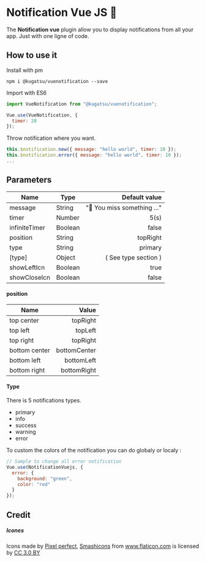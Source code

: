 # Notification Vue JS 🚀

The **Notification vue** plugin allow you to display notifications from all your app. Just with one ligne of code.

## How to use it

Install with pm

```console
npm i @kugatsu/vuenotification --save
```

Import with ES6

```javascript
import VueNotification from "@kugatsu/vuenotification";

Vue.use(VueNotification, {
  timer: 20
});
```

Throw notification where you want.

```javascript
this.$notification.new({ message: "hello world", timer: 10 });
this.$notification.error({ message: "hello world", timer: 10 });
...
```

## Parameters

| Name          | Type    |               Default value |
| ------------- | ------- | --------------------------: |
| message       | String  | "🚧 You miss something ..." |
| timer         | Number  |                        5(s) |
| infiniteTimer | Boolean |                       false |
| position      | String  |                    topRight |
| type          | String  |                     primary |
| [type]        | Object  |        ( See type section ) |
| showLeftIcn   | Boolean |                        true |
| showCloseIcn  | Boolean |                       false |

#### position

| Name          |        Value |
| ------------- | -----------: |
| top center    |     topRight |
| top left      |      topLeft |
| top right     |     topRight |
| bottom center | bottomCenter |
| bottom left   |   bottomLeft |
| bottom right  |  bottomRight |

#### Type

There is 5 notifications types.

- primary
- info
- success
- warning
- error

To custom the colors of the notification you can do globaly or localy :

```javascript
// Sample to change all error notification
Vue.use(NotificationVuejs, {
  error: {
    background: "green",
    color: "red"
  }
});
```

## Credit

##### Icones

<div>Icons made by <a href="https://www.flaticon.com/authors/pixel-perfect" title="Pixel perfect">Pixel perfect</a>, <a href="https://www.flaticon.com/authors/smashicons" title="Smashicons">Smashicons</a> from <a href="https://www.flaticon.com/" 			    title="Flaticon">www.flaticon.com</a> is licensed by <a href="http://creativecommons.org/licenses/by/3.0/" 			    title="Creative Commons BY 3.0" target="_blank">CC 3.0 BY</a></div>

